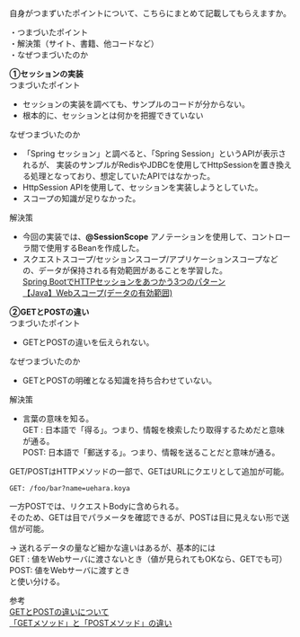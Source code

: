 自身がつまずいたポイントについて、こちらにまとめて記載してもらえますか。

・つまづいたポイント  
・解決策（サイト、書籍、他コードなど）  
・なぜつまづいたのか  

**①セッションの実装**  
つまづいたポイント
- セッションの実装を調べても、サンプルのコードが分からない。
- 根本的に、セッションとは何かを把握できていない  

なぜつまづいたのか
- 「Spring セッション」と調べると、「Spring Session」というAPIが表示されるが、 実装のサンプルがRedisやJDBCを使用してHttpSessionを置き換える処理となっており、想定していたAPIではなかった。
- HttpSession APIを使用して、セッションを実装しようとしていた。  
- スコープの知識が足りなかった。  

解決策
- 今回の実装では、**@SessionScope** アノテーションを使用して、コントローラ間で使用するBeanを作成した。  
- スクエストスコープ/セッションスコープ/アプリケーションスコープなどの、データが保持される有効範囲があることを学習した。  
[Spring BootでHTTPセッションをあつかう3つのパターン](https://www.memory-lovers.blog/entry/2018/02/04/171013)   
[【Java】Webスコープ(データの有効範囲)](https://qiita.com/takahirocook/items/70f9b5bca1da89474b9d)  
  
  
**②GETとPOSTの違い**  
つまづいたポイント
- GETとPOSTの違いを伝えられない。

なぜつまづいたのか
- GETとPOSTの明確となる知識を持ち合わせていない。

解決策
 - 言葉の意味を知る。  
 GET : 日本語で「得る」。つまり、情報を検索したり取得するためだと意味が通る。  
 POST: 日本語で「郵送する」。つまり、情報を送ることだと意味が通る。

GET/POSTはHTTPメソッドの一部で、GETはURLにクエリとして追加が可能。
```
GET: /foo/bar?name=uehara.koya
```
一方POSTでは、リクエストBodyに含められる。  
そのため、GETは目でパラメータを確認できるが、POSTは目に見えない形で送信が可能。  

→ 送れるデータの量など細かな違いはあるが、基本的には  
GET : 値をWebサーバに渡さないとき（値が見られてもOKなら、GETでも可）  
POST: 値をWebサーバに渡すとき  
と使い分ける。  

参考  
[GETとPOSTの違いについて](https://qiita.com/kanataxa/items/522efb74421255f0e0a1)  
[「GETメソッド」と「POSTメソッド」の違い](https://wa3.i-3-i.info/diff7method.html)

